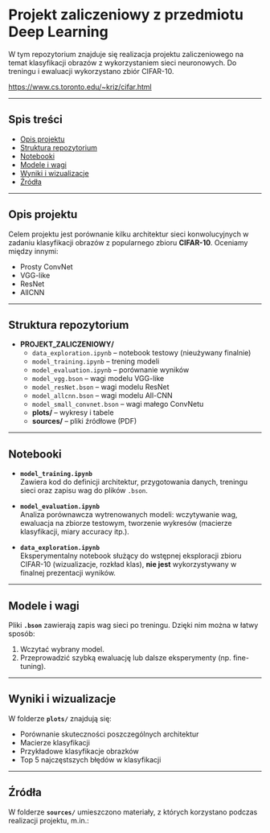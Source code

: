 # Projekt zaliczeniowy z przedmiotu Deep Learning

W tym repozytorium znajduje się realizacja projektu zaliczeniowego na temat klasyfikacji obrazów z wykorzystaniem sieci neuronowych. Do treningu i ewaluacji wykorzystano zbiór CIFAR-10.

https://www.cs.toronto.edu/~kriz/cifar.html

---

## Spis treści

- [Opis projektu](#opis-projektu)  
- [Struktura repozytorium](#struktura-repozytorium)  
- [Notebooki](#notebooki)  
- [Modele i wagi](#modele-i-wagi)  
- [Wyniki i wizualizacje](#wyniki-i-wizualizacje)  
- [Źródła](#źródła)  

---

## Opis projektu

Celem projektu jest porównanie kilku architektur sieci konwolucyjnych w zadaniu klasyfikacji obrazów z popularnego zbioru **CIFAR-10**. Oceniamy między innymi:

- Prosty ConvNet  
- VGG-like  
- ResNet  
- AllCNN

---

## Struktura repozytorium

- **PROJEKT_ZALICZENIOWY/**
  - `data_exploration.ipynb` – notebook testowy (nieużywany finalnie)
  - `model_training.ipynb` – trening modeli
  - `model_evaluation.ipynb` – porównanie wyników
  - `model_vgg.bson` – wagi modelu VGG-like
  - `model_resNet.bson` – wagi modelu ResNet
  - `model_allcnn.bson` – wagi modelu All-CNN
  - `model_small_convnet.bson` – wagi małego ConvNetu
  - **plots/** – wykresy i tabele
  - **sources/** – pliki źródłowe (PDF)

---

## Notebooki

- **`model_training.ipynb`**  
  Zawiera kod do definicji architektur, przygotowania danych, treningu sieci oraz zapisu wag do plików `.bson`.  

- **`model_evaluation.ipynb`**  
  Analiza porównawcza wytrenowanych modeli: wczytywanie wag, ewaluacja na zbiorze testowym, tworzenie wykresów (macierze klasyfikacji, miary accuracy itp.).  

- **`data_exploration.ipynb`**  
  Eksperymentalny notebook służący do wstępnej eksploracji zbioru CIFAR-10 (wizualizacje, rozkład klas), **nie jest** wykorzystywany w finalnej prezentacji wyników.

---

## Modele i wagi

Pliki **`.bson`** zawierają zapis wag sieci po treningu. Dzięki nim można w łatwy sposób:

1. Wczytać wybrany model.  
2. Przeprowadzić szybką ewaluację lub dalsze eksperymenty (np. fine-tuning).

---

## Wyniki i wizualizacje

W folderze **`plots/`** znajdują się:

- Porównanie skuteczności poszczególnych architektur  
- Macierze klasyfikacji
- Przykładowe klasyfikacje obrazków
- Top 5 najczęstszych błędów w klasyfikacji

---

## Źródła

W folderze **`sources/`** umieszczono materiały, z których korzystano podczas realizacji projektu, m.in.:
